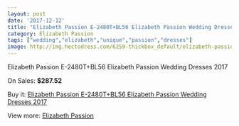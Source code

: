 ```yaml
---
layout: post
date: '2017-12-12'
title: "Elizabeth Passion E-2480T+BL56 Elizabeth Passion Wedding Dresses 2017"
category: Elizabeth Passion
tags: ["wedding","elizabeth","unique","passion","dresses"]
image: http://img.hectodress.com/6259-thickbox_default/elizabeth-passion-e-2480tbl56-elizabeth-passion-wedding-dresses-2013.jpg
---
```

Elizabeth Passion E-2480T+BL56 Elizabeth Passion Wedding Dresses 2017

On Sales: **$287.52**
<a href="https://www.hectodress.com/elizabeth-passion/3084-elizabeth-passion-e-2480tbl56-elizabeth-passion-wedding-dresses-2013.html"><amp-img layout="responsive" width="600" height="600" src="//img.hectodress.com/6259-thickbox_default/elizabeth-passion-e-2480tbl56-elizabeth-passion-wedding-dresses-2013.jpg" alt="Elizabeth Passion E-2480T+BL56 Elizabeth Passion Wedding Dresses 2017 0" /></a>

Buy it: [Elizabeth Passion E-2480T+BL56 Elizabeth Passion Wedding Dresses 2017](https://www.hectodress.com/elizabeth-passion/3084-elizabeth-passion-e-2480tbl56-elizabeth-passion-wedding-dresses-2013.html "Elizabeth Passion E-2480T+BL56 Elizabeth Passion Wedding Dresses 2017")

View more: [Elizabeth Passion](https://www.hectodress.com/53-elizabeth-passion "Elizabeth Passion")